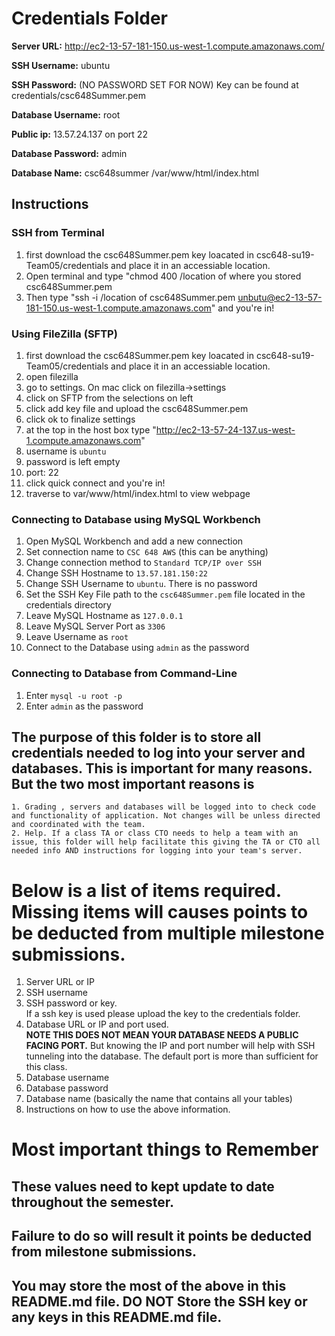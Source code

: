 # Credentials Folder

**Server URL:** http://ec2-13-57-181-150.us-west-1.compute.amazonaws.com/

**SSH Username:** ubuntu

**SSH Password:** (NO PASSWORD SET FOR NOW) Key can be found at credentials/csc648Summer.pem

**Database Username:** root

**Public ip:** 13.57.24.137 on port 22

**Database Password:** admin

**Database Name:** csc648summer /var/www/html/index.html

## Instructions
### SSH from Terminal
1. first download the csc648Summer.pem key loacated in csc648-su19-Team05/credentials and place it in an accessiable location.
2. Open terminal and type "chmod 400 /location of where you stored csc648Summer.pem
3. Then type "ssh -i /location of csc648Summer.pem unbutu@ec2-13-57-181-150.us-west-1.compute.amazonaws.com" and you're in!

### Using FileZilla (SFTP)
1. first download the csc648Summer.pem key loacated in csc648-su19-Team05/credentials and place it in an accessiable location. 
2. open filezilla
3. go to settings. On mac click on filezilla->settings
4. click on SFTP from the selections on left
5. click add key file and upload the csc648Summer.pem
6. click ok to finalize settings
7. at the top in the host box type "http://ec2-13-57-24-137.us-west-1.compute.amazonaws.com"
8. username is `ubuntu`
9. password is left empty 
10. port: 22
11. click quick connect and you're in!
12. traverse to var/www/html/index.html to view webpage

### Connecting to Database using MySQL Workbench
1. Open MySQL Workbench and add a new connection
2. Set connection name to `CSC 648 AWS` (this can be anything)
3. Change connection method to `Standard TCP/IP over SSH`
4. Change SSH Hostname to `13.57.181.150:22`
5. Change SSH Username to `ubuntu`. There is no password
6. Set the SSH Key File path to the `csc648Summer.pem` file located in the credentials directory
7. Leave MySQL Hostname as `127.0.0.1`
8. Leave MySQL Server Port as `3306`
9. Leave Username as `root`
10. Connect to the Database using `admin` as the password

### Connecting to Database from Command-Line
1. Enter `mysql -u root -p`
2. Enter `admin` as the password

## The purpose of this folder is to store all credentials needed to log into your server and databases. This is important for many reasons. But the two most important reasons is
    1. Grading , servers and databases will be logged into to check code and functionality of application. Not changes will be unless directed and coordinated with the team.
    2. Help. If a class TA or class CTO needs to help a team with an issue, this folder will help facilitate this giving the TA or CTO all needed info AND instructions for logging into your team's server. 


# Below is a list of items required. Missing items will causes points to be deducted from multiple milestone submissions.

1. Server URL or IP
2. SSH username
3. SSH password or key.
    <br> If a ssh key is used please upload the key to the credentials folder.
4. Database URL or IP and port used.
    <br><strong> NOTE THIS DOES NOT MEAN YOUR DATABASE NEEDS A PUBLIC FACING PORT.</strong> But knowing the IP and port number will help with SSH tunneling into the database. The default port is more than sufficient for this class.
5. Database username
6. Database password
7. Database name (basically the name that contains all your tables)
8. Instructions on how to use the above information.

# Most important things to Remember
## These values need to kept update to date throughout the semester. <br>
## <strong>Failure to do so will result it points be deducted from milestone submissions.</strong><br>
## You may store the most of the above in this README.md file. DO NOT Store the SSH key or any keys in this README.md file.
